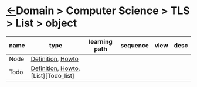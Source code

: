 # [&larr;][Repo_Readme]Domain > Computer Science > TLS > List > object

[//]: #(Reference)
[Repo_Readme]:    ../README.md

[Todo_Whatis]:              ../whatis/todo_whatis.md
[Todo_Whatis]:              ../whatis/todo_whatis.md




|name|type|learning path|sequence|view|desc|
|-|-|-|-|-|-|
|Node|[Definition](.), [Howto](.)|
|Todo|[Definition][Todo_Whatis], [Howto](.), [List][Todo_list]|
<br>
